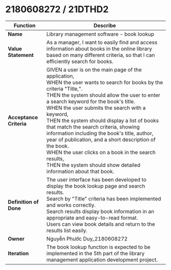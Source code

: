 # 2180608272 / 21DTHD2



| **Function**                      | **Describe** |
|-----------------------------------|-----------------------------------------|
| **Name**                          | Library management software - book lookup 
| **Value Statement**               | As a manager, I want to easily find and access information about books in the online library based on many different criteria, so that I can efficiently search for books. 
| **Acceptance Criteria**           |  GIVEN a user is on the main page of the application,<br> WHEN the user wants to search for books by the criteria "Title,".<br> THEN the system should allow the user to enter a search keyword for the book's title.<br> WHEN the user submits the search with a keyword,<br> THEN the system should display a list of books that match the search criteria, showing information including the book's title, author, year of publication, and a short description of the book.<br> WHEN the user clicks on a book in the search results,<br> THEN the system should show detailed information about that book.|
| **Definition of Done**            |  The user interface has been developed to display the book lookup page and search results.<br> Search by "Title" criteria has been implemented and works correctly.<br> Search results display book information in an appropriate and easy-to-read format.<br> Users can view book details and return to the results list easily. |
| **Owner**                         | Nguyễn Phước Duy_2180608272 |
| **Iteration**                     | The book lookup function is expected to be implemented in the 5th part of the library management application development project. |

